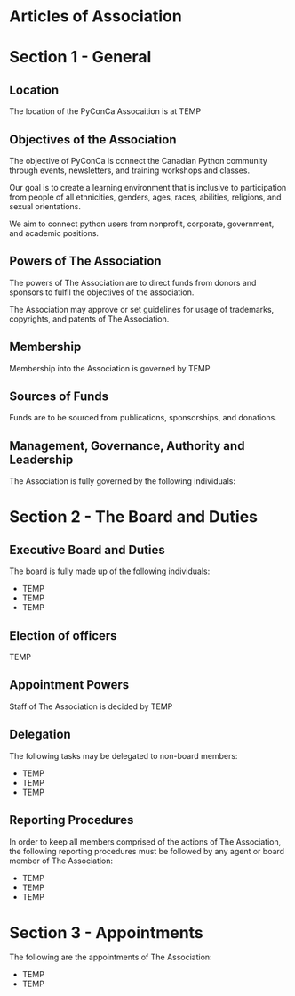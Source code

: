 Articles of Association
=======================

# Section 1 - General

## Location

The location of the PyConCa Assocaition is at TEMP

## Objectives of the Association

The objective of PyConCa is connect the Canadian Python community 
through events, newsletters, and training workshops and classes.

Our goal is to create a learning environment that is inclusive to 
participation from people of all ethnicities, genders, ages, races,
abilities, religions, and sexual orientations.

We aim to connect python users from nonprofit, corporate, government, 
and academic positions.

## Powers of The Association

The powers of The Association are to direct funds from donors and 
sponsors to fulfil the objectives of the association.

The Association may approve or set guidelines for usage of trademarks, 
copyrights, and patents of The Association.

## Membership

Membership into the Association is governed by TEMP

## Sources of Funds

Funds are to be sourced from publications, sponsorships, and donations.

## Management, Governance, Authority and Leadership

The Association is fully governed by the following individuals:

# Section 2 - The Board and Duties

## Executive Board and Duties

The board is fully made up of the following individuals:

 - TEMP
 - TEMP
 - TEMP

## Election of officers

TEMP

## Appointment Powers

Staff of The Association is decided by TEMP

## Delegation

The following tasks may be delegated to non-board members:

 - TEMP
 - TEMP
 - TEMP

## Reporting Procedures

In order to keep all members comprised of the actions of 
The Association, the following reporting procedures must be 
followed by any agent or board member of The Association:

 - TEMP
 - TEMP
 - TEMP

# Section 3 - Appointments

The following are the appointments of The Association:

 - TEMP
 - TEMP
